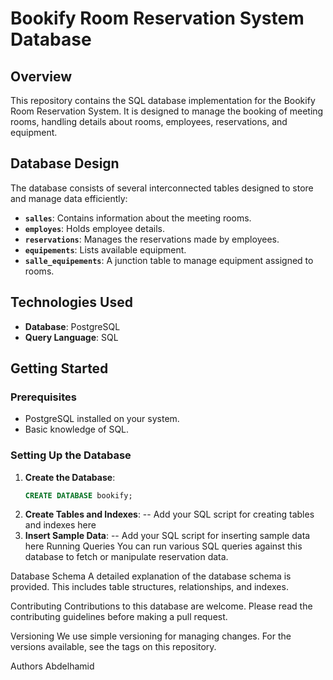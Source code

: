 # Bookify Room Reservation System Database

## Overview
This repository contains the SQL database implementation for the Bookify Room Reservation System. It is designed to manage the booking of meeting rooms, handling details about rooms, employees, reservations, and equipment.

## Database Design
The database consists of several interconnected tables designed to store and manage data efficiently:

- **`salles`**: Contains information about the meeting rooms.
- **`employes`**: Holds employee details.
- **`reservations`**: Manages the reservations made by employees.
- **`equipements`**: Lists available equipment.
- **`salle_equipements`**: A junction table to manage equipment assigned to rooms.

## Technologies Used
- **Database**: PostgreSQL
- **Query Language**: SQL

## Getting Started

### Prerequisites
- PostgreSQL installed on your system.
- Basic knowledge of SQL.

### Setting Up the Database
1. **Create the Database**: 
   ```sql
   CREATE DATABASE bookify;
2. **Create Tables and Indexes**:
-- Add your SQL script for creating tables and indexes here
2. **Insert Sample Data**:
-- Add your SQL script for inserting sample data here
Running Queries
You can run various SQL queries against this database to fetch or manipulate reservation data.

Database Schema
A detailed explanation of the database schema is provided. This includes table structures, relationships, and indexes.

Contributing
Contributions to this database are welcome. Please read the contributing guidelines before making a pull request.

Versioning
We use simple versioning for managing changes. For the versions available, see the tags on this repository.

Authors
Abdelhamid
